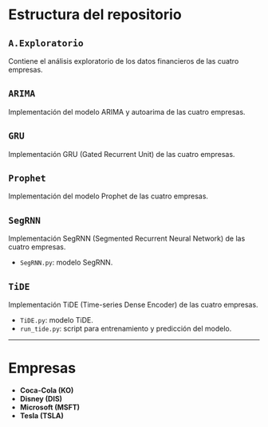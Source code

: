 #  Estructura del repositorio

## `A.Exploratorio`
Contiene el análisis exploratorio de los datos financieros de las cuatro empresas. 

## `ARIMA`
Implementación del modelo ARIMA y autoarima de las cuatro empresas. 

## `GRU`
Implementación GRU (Gated Recurrent Unit) de las cuatro empresas. 

## `Prophet`
Implementación del modelo Prophet de las cuatro empresas. 

## `SegRNN`
Implementación SegRNN (Segmented Recurrent Neural Network) de las cuatro empresas. 

- `SegRNN.py`: modelo SegRNN.

## `TiDE`
Implementación TiDE (Time-series Dense Encoder) de las cuatro empresas. 

- `TiDE.py`: modelo TiDE.
- `run_tide.py`: script para entrenamiento y predicción del modelo.

---

# Empresas 

- **Coca-Cola (KO)**
- **Disney (DIS)**
- **Microsoft (MSFT)**
- **Tesla (TSLA)**


